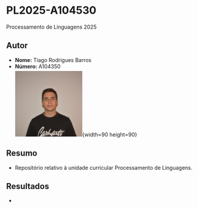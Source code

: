 # PL2025-A104530
Processamento de Linguagens 2025

## Autor

- **Nome:** Tiago Rodrigues Barros 
- **Número:** A104350  
![musk](images/musk.jpeg){width=90 height=90}


## Resumo

- Repositório relativo à unidade curricular Processamento de Linguagens. 

## Resultados

-
